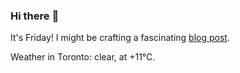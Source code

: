 ### Hi there :wave:

It's Friday! I might be crafting a fascinating [blog post](https://benjaminwuethrich.dev).

Weather in Toronto: clear, at +11°C.
